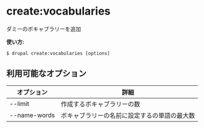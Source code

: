 # create:vocabularies
ダミーのボキャブラリーを追加

**使い方:**
```
$ drupal create:vocabularies [options]
```

## 利用可能なオプション
オプション | 詳細
-------|-------------
--limit | 作成するボキャブラリーの数
--name-words | ボキャブラリーの名前に設定するの単語の最大数
